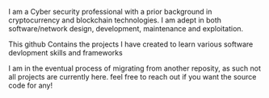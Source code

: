 I am a Cyber security professional with a prior background in cryptocurrency and blockchain technologies. I am adept in both software/network design, development, maintenance and exploitation.


This github Contains the projects I have created to learn various software devlopment skills and frameworks 

I am in the eventual process of migrating from another reposity, as such not all projects are currently here. feel free to reach out if you want the source code for any!
